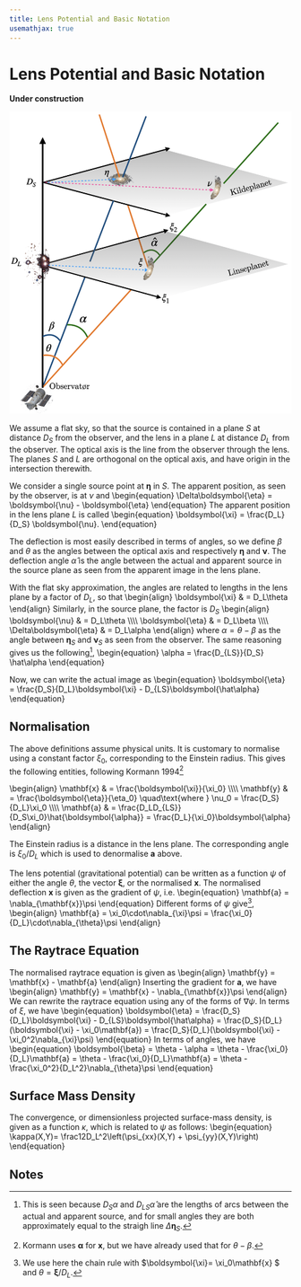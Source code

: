 ```yaml
---
title: Lens Potential and Basic Notation
usemathjax: true
---
```


# Lens Potential and Basic Notation

**Under construction**

![Geometric model as described in the text](observer.png)

We assume a flat sky, so that the source is contained in a plane $S$
at distance $D_S$ from the observer, and the lens in a plane $L$ at
distance $D_L$ from the observer.
The optical axis is the line from the observer through the lens.
The planes $S$ and $L$ are orthogonal on the optical axis, and have
origin in the intersection therewith.

We consider a single source point at $\boldsymbol{\eta}$ in $S$.
The apparent position, as seen by the observer, is at $\nu$ and
\begin{equation}
  \Delta\boldsymbol{\eta} = \boldsymbol{\nu} - \boldsymbol{\eta}
\end{equation}
The apparent position in the lens plane $L$ is called
\begin{equation}
  \boldsymbol{\xi} = \frac{D_L}{D_S} \boldsymbol{\nu}.
\end{equation}

The deflection is most easily described in terms of angles, so 
we define $\beta$ and $\theta$ as the angles between 
the optical axis and respectively 
$\boldsymbol{\eta}$ and $\boldsymbol{\nu}$.
The deflection angle $\hat\alpha$ is the angle between 
the actual and apparent source in the source plane as seen
from the apparent image in the lens plane.

With the flat sky approximation, the angles are related to
lengths  in the lens plane by a factor of $D_L$, so that
\begin{align}
   \boldsymbol{\xi} & = D_L\theta
\end{align}
Similarly, in the source plane, the factor is $D_S$
\begin{align}
   \boldsymbol{\nu} & = D_L\theta
   \\\\\\\\
   \boldsymbol{\eta} & = D_L\beta
   \\\\\\\\
   \Delta\boldsymbol{\eta} & = D_L\alpha
\end{align}
where $\alpha=\theta-\beta$ as the angle between
$\boldsymbol{\eta}_S$ and $\boldsymbol{\nu}_S$ as seen
from the observer.
The same reasoning gives us the following[^hatalpha],
\begin{equation}
  \alpha = \frac{D_{LS}}{D_S} \hat\alpha
\end{equation}

Now, we can write the actual image as
\begin{equation}
  \boldsymbol{\eta} = \frac{D_S}{D_L}\boldsymbol{\xi} - D_{LS}\boldsymbol{\hat\alpha}
\end{equation}


[^hatalpha]: 
    This is seen because $D_S\alpha$ and $D_{LS}\hat\alpha$ are the lengths 
    of arcs between the actual and apparent source, and for small
    angles they are both approximately equal to the straigh line
    $\Delta\boldsymbol{\eta}_S$.

## Normalisation

The above definitions assume physical units.  It is customary to normalise
using a constant factor $\xi_0$, corresponding to the Einstein radius.
This gives the following entities, following Kormann 1994[^kormannalpha]

\begin{align}
  \mathbf{x} & = \frac{\boldsymbol{\xi}}{\xi_0}
  \\\\\\\\
  \mathbf{y} & = \frac{\boldsymbol{\eta}}{\eta_0}
     \quad\text{where } \nu_0 = \frac{D_S}{D_L}\xi_0
  \\\\\\\\
  \mathbf{a} & = \frac{D_LD_{LS}}{D_S\xi_0}\hat{\boldsymbol{\alpha}}
   = \frac{D_L}{\xi_0}\boldsymbol{\alpha}
\end{align}

The Einstein radius is a distance in the lens plane.
The corresponding angle is $\xi_0/D_L$ which is used to denormalise
$\mathbf{a}$ above.

The lens potential (gravitational potential) can be written as a function
$\psi$ of either the angle $\theta$, the vector $\boldsymbol{\xi}$, or the
normalised $\mathbf{x}$.
The normalised deflection $\mathbf{x}$ is given as
the gradient of $\psi$, i.e.
\begin{equation}
  \mathbf{a} 
  = \nabla_{\mathbf{x}}\psi
\end{equation}
Different forms of $\psi$ give[^nabla],
\begin{align}
  \mathbf{a} 
  = \xi_0\cdot\nabla_{\xi}\psi
  = \frac{\xi_0}{D_L}\cdot\nabla_{\theta}\psi
\end{align}

[^nabla]:
    We use here the chain rule with $\boldsymbol{\xi}= \xi_0\mathbf{x} $
    and $\theta = \boldsymbol{\xi}/D_L$.

[^kormannalpha]:
    Kormann uses $\boldsymbol{\alpha}$ for $\mathbf{x}$, but we have
    already used that for $\theta-\beta$.

## The Raytrace Equation

The normalised raytrace equation is given as
\begin{align}
  \mathbf{y}  = \mathbf{x}  - \mathbf{a}
\end{align}
Inserting the gradient for $\mathbf{a}$, we have
\begin{align}
  \mathbf{y}  = \mathbf{x}  - \nabla_{\mathbf{x}}\psi
\end{align}
We can rewrite the raytrace equation using any of the forms of $\nabla\psi$.
In terms of $\xi$, we have
\begin{equation}
  \boldsymbol{\eta} 
  = \frac{D_S}{D_L}\boldsymbol{\xi} - D_{LS}\boldsymbol{\hat\alpha}
  = \frac{D_S}{D_L}(\boldsymbol{\xi} - \xi_0\mathbf{a})
  = \frac{D_S}{D_L}(\boldsymbol{\xi} - \xi_0^2\nabla_{\xi}\psi)
\end{equation}
In terms of angles, we have
\begin{equation}
  \boldsymbol{\beta} 
  = \theta - \alpha
  = \theta - \frac{\xi_0}{D_L}\mathbf{a}
  = \theta - \frac{\xi_0}{D_L}\mathbf{a}
  = \theta - \frac{\xi_0^2}{D_L^2}\nabla_{\theta}\psi
\end{equation}

## Surface Mass Density

The convergence, or dimensionless projected surface-mass density, is given
as a function $\kappa$, which is related to $\psi$ as follows:
\begin{equation}
  \kappa(X,Y)= \frac12D_L^2\left(\psi_{xx}(X,Y) + \psi_{yy}(X,Y)\right)
\end{equation}

## Notes
